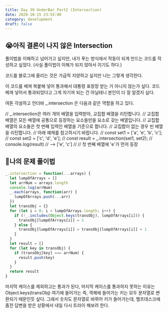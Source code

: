 ```yaml
---
title: Day 39 UnderBar_Part2 (Intersection)
date: 2020-10-15 23:55:00
category: development
draft: false
---
```


## 😭아직 결론이 나지 않은 Intersection

풀이법을 이해하고 넘어가고 싶지만, 내가 푸는 방식에서 작동이 되게 만드는 코드를 작성하고 싶었다. (사실 풀이법이 이해가 되지 않아서 이기도 하다.)

코드를 블로그에 올리는 것은 가급적 지양하고 싶지만 나는 그렇게 생각한다.

이 코드를 베껴 복붙해 넣어 통과해서 대통령 표창장 받는 거 아니지 않는가 싶다.
코드 베껴 넣어서 통과되었다고 그게 자기꺼 되는 건 아닐테니 본인이 더 잘 알겠지 싶다.

여튼 각설하고 언더바 \_.intersection 은 다음과 같은 역할을 하고 있다.

// _.intersection은 여러 개의 배열을 입력받아, 교집합 배열을 리턴합니다.
// 교집합 배열은 모든 배열에 공통으로 등장하는 요소들만을 요소로 갖는 배열입니다.
// 교집합 배열의 요소들은 첫 번째 입력인 배열을 기준으로 합니다.
// 교집합이 없는 경우 빈 배열을 리턴합니다.
// 아래 예제를 참고하시기 바랍니다.
// const set1 = ['a', 'e', 'b', 'c'];
// const set2 = ['c', 'd', 'e'];
// const result = _.intersection(set1, set2);
// console.log(result) // --> ['e', 'c']
// // 첫 번째 배열에 'e'가 먼저 등장

## 👹나의 문제 풀이법

```js
_.intersection = function(...arrays) {
  let lumpOfArrays = []
  let arrNum = arrays.length
  console.log(arrNum)
  _.each(arrays, function(arr) {
    lumpOfArrays.push(...arr)
  })
  let transObj = {}
  for (let i = 0; i < lumpOfArrays.length; i++) {
    if (!_.includes(Object.keys(transObj), lumpOfArrays[i])) {
      transObj[lumpOfArrays[i]] = 1
    } else {
      transObj[lumpOfArrays[i]] = transObj[lumpOfArrays[i]] + 1
    }
  }
  let result = []
  for (let key in transObj) {
    if (transObj[key] === arrNum) {
      result.push(key)
    }
  }
  return result
}
```

마지막 케이스를 제외하고는 통과가 된다,
마지막 케이스를 통과하지 못하는 이유는 Object.keys(transObj) 여기에 들어가는 즉, 객체에 들어가는 키는 모두 문자열로 변환되기 때문인듯 싶다.
그래서 숫자도 문자열로 바뀌어 키가 들어가는데, 헬프데스크에 좀전 답변을 받은 상황에서 내일 다시 트라이 해보려 한다.
